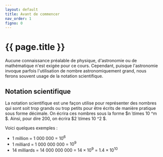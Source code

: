 ```yaml
---
layout: default
title: Avant de commencer
nav_order: 1
figno: 0
---
```

# {{ page.title }}

 Aucune connaissance préalable de physique, d'astronomie ou de mathématique n'est exigée pour ce cours. Cependant, puisque l'astronomie invoque parfois l'utilisation de nombre astronomiquement grand, nous ferons souvent usage de la notation scientifique.


## Notation scientifique
La notation scientifique est une façon utilise pour représenter des nombres qui sont soit trop grands ou trop petits pour être écrits de manière pratique sous forme décimale. On écrira ces nombres sous la forme $n \times 10 ^m $. Ainsi, pour dire 200, on écrira $2 \times 10 ^2 $.

Voici quelques exemples :
* 1 million = 1 000 000 = $10^6$
* 1 milliard = 1 000 000 000 = $10^9$
* 14 milliards = 14 000 000 000 = $14 \times 10^9$ = $1.4 \times 10^{10}$
